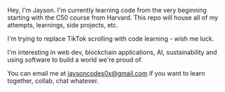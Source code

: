 Hey, I'm Jayson. I'm currently learning code from the very beginning starting with the C50 course from Harvard. This repo will house all of my attempts, learnings, side projects, etc.

I'm trying to replace TikTok scrolling with code learning - wish me luck.

I'm interesting in web dev, blockchain applications, AI, sustainability and using software to build a world we're proud of.

You can email me at jaysoncodes0x@gmail.com if you want to learn together, collab, chat whatever. 
